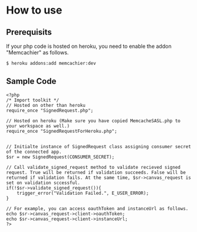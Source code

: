 How to use 
================================

Prerequisits
------------------------------------------------------------------------------------------------------
If your php code is hosted on heroku, you need to enable the addon "Memcachier" as follows. 

    $ heroku addons:add memcachier:dev


Sample Code
------------------------------------------------------------------------------------------------------
    <?php
    /* Import toolkit */
    // Hosted on other than heroku
    require_once "SignedRequest.php";

    // Hosted on heroku (Make sure you have copied MemcacheSASL.php to your workspace as well.)
    require_once "SignedRequestForHeroku.php";
    

    // Initialte instance of SignedRequest class assigning consumer secret of the connected app.
    $sr = new SignedRequest(CONSUMER_SECRET);
    
    // Call validate_signed_request method to validate recieved signed request. True will be returned if validation succeeds. False will be returned if validation fails. At the same time, $sr->canvas_request is set on validation sccessful.
    if(!$sr->validate_signed_request()){
        trigger_error("Validation Failed.", E_USER_ERROR);
    }
    
    // For example, you can access oauthToken and instanceUrl as follows.
    echo $sr->canvas_request->client->oauthToken;
    echo $sr->canvas_request->client->instanceUrl;
    ?>


